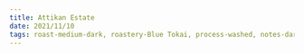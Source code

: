```yaml
---
title: Attikan Estate
date: 2021/11/10
tags: roast-medium-dark, roastery-Blue Tokai, process-washed, notes-dark chocolate, notes-roasted almond, notes-figs, rating-7
---
```

